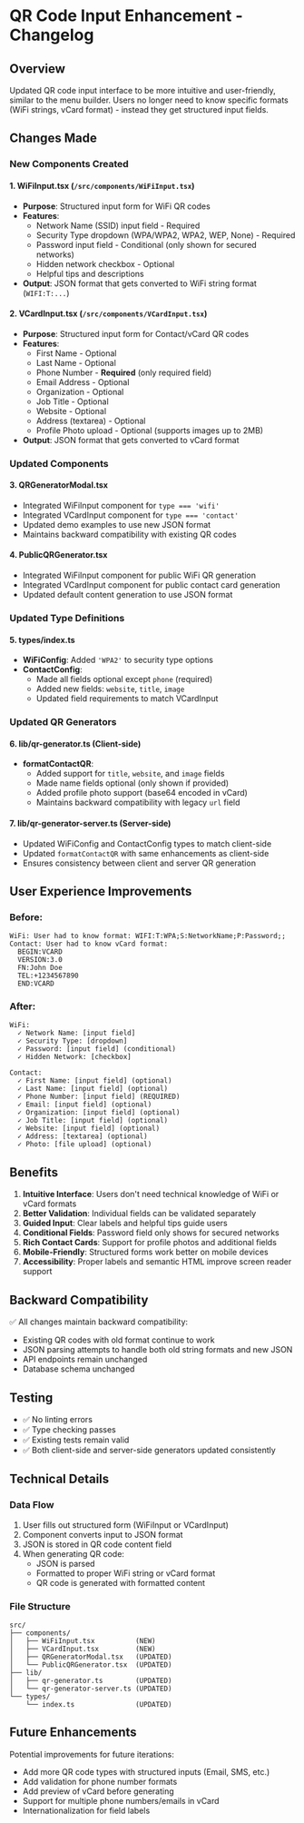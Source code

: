 # QR Code Input Enhancement - Changelog

## Overview
Updated QR code input interface to be more intuitive and user-friendly, similar to the menu builder. Users no longer need to know specific formats (WiFi strings, vCard format) - instead they get structured input fields.

## Changes Made

### New Components Created

#### 1. WiFiInput.tsx (`/src/components/WiFiInput.tsx`)
- **Purpose**: Structured input form for WiFi QR codes
- **Features**:
  - Network Name (SSID) input field - Required
  - Security Type dropdown (WPA/WPA2, WPA2, WEP, None) - Required
  - Password input field - Conditional (only shown for secured networks)
  - Hidden network checkbox - Optional
  - Helpful tips and descriptions
- **Output**: JSON format that gets converted to WiFi string format (`WIFI:T:...`)

#### 2. VCardInput.tsx (`/src/components/VCardInput.tsx`)
- **Purpose**: Structured input form for Contact/vCard QR codes
- **Features**:
  - First Name - Optional
  - Last Name - Optional
  - Phone Number - **Required** (only required field)
  - Email Address - Optional
  - Organization - Optional
  - Job Title - Optional
  - Website - Optional
  - Address (textarea) - Optional
  - Profile Photo upload - Optional (supports images up to 2MB)
- **Output**: JSON format that gets converted to vCard format

### Updated Components

#### 3. QRGeneratorModal.tsx
- Integrated WiFiInput component for `type === 'wifi'`
- Integrated VCardInput component for `type === 'contact'`
- Updated demo examples to use new JSON format
- Maintains backward compatibility with existing QR codes

#### 4. PublicQRGenerator.tsx
- Integrated WiFiInput component for public WiFi QR generation
- Integrated VCardInput component for public contact card generation
- Updated default content generation to use JSON format

### Updated Type Definitions

#### 5. types/index.ts
- **WiFiConfig**: Added `'WPA2'` to security type options
- **ContactConfig**: 
  - Made all fields optional except `phone` (required)
  - Added new fields: `website`, `title`, `image`
  - Updated field requirements to match VCardInput

### Updated QR Generators

#### 6. lib/qr-generator.ts (Client-side)
- **formatContactQR**: 
  - Added support for `title`, `website`, and `image` fields
  - Made name fields optional (only shown if provided)
  - Added profile photo support (base64 encoded in vCard)
  - Maintains backward compatibility with legacy `url` field

#### 7. lib/qr-generator-server.ts (Server-side)
- Updated WiFiConfig and ContactConfig types to match client-side
- Updated `formatContactQR` with same enhancements as client-side
- Ensures consistency between client and server QR generation

## User Experience Improvements

### Before:
```
WiFi: User had to know format: WIFI:T:WPA;S:NetworkName;P:Password;;
Contact: User had to know vCard format:
  BEGIN:VCARD
  VERSION:3.0
  FN:John Doe
  TEL:+1234567890
  END:VCARD
```

### After:
```
WiFi:
  ✓ Network Name: [input field]
  ✓ Security Type: [dropdown]
  ✓ Password: [input field] (conditional)
  ✓ Hidden Network: [checkbox]

Contact:
  ✓ First Name: [input field] (optional)
  ✓ Last Name: [input field] (optional)
  ✓ Phone Number: [input field] (REQUIRED)
  ✓ Email: [input field] (optional)
  ✓ Organization: [input field] (optional)
  ✓ Job Title: [input field] (optional)
  ✓ Website: [input field] (optional)
  ✓ Address: [textarea] (optional)
  ✓ Photo: [file upload] (optional)
```

## Benefits

1. **Intuitive Interface**: Users don't need technical knowledge of WiFi or vCard formats
2. **Better Validation**: Individual fields can be validated separately
3. **Guided Input**: Clear labels and helpful tips guide users
4. **Conditional Fields**: Password field only shows for secured networks
5. **Rich Contact Cards**: Support for profile photos and additional fields
6. **Mobile-Friendly**: Structured forms work better on mobile devices
7. **Accessibility**: Proper labels and semantic HTML improve screen reader support

## Backward Compatibility

✅ All changes maintain backward compatibility:
- Existing QR codes with old format continue to work
- JSON parsing attempts to handle both old string formats and new JSON
- API endpoints remain unchanged
- Database schema unchanged

## Testing

- ✅ No linting errors
- ✅ Type checking passes
- ✅ Existing tests remain valid
- ✅ Both client-side and server-side generators updated consistently

## Technical Details

### Data Flow

1. User fills out structured form (WiFiInput or VCardInput)
2. Component converts input to JSON format
3. JSON is stored in QR code content field
4. When generating QR code:
   - JSON is parsed
   - Formatted to proper WiFi string or vCard format
   - QR code is generated with formatted content

### File Structure
```
src/
├── components/
│   ├── WiFiInput.tsx          (NEW)
│   ├── VCardInput.tsx         (NEW)
│   ├── QRGeneratorModal.tsx   (UPDATED)
│   └── PublicQRGenerator.tsx  (UPDATED)
├── lib/
│   ├── qr-generator.ts        (UPDATED)
│   └── qr-generator-server.ts (UPDATED)
└── types/
    └── index.ts               (UPDATED)
```

## Future Enhancements

Potential improvements for future iterations:
- Add more QR code types with structured inputs (Email, SMS, etc.)
- Add validation for phone number formats
- Add preview of vCard before generating
- Support for multiple phone numbers/emails in vCard
- Internationalization for field labels

